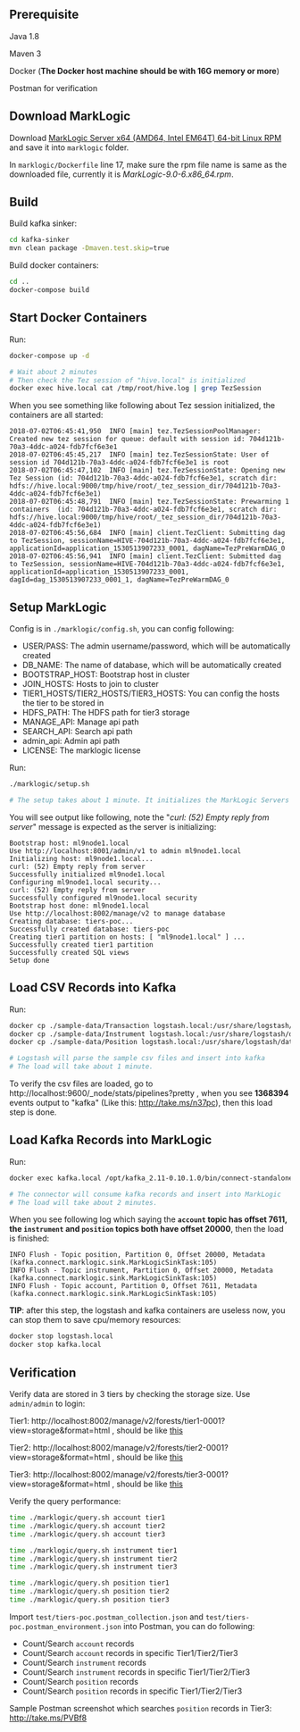 ## Prerequisite

Java 1.8

Maven 3

Docker (**The Docker host machine should be with 16G memory or more**)

Postman for verification

## Download MarkLogic

Download [MarkLogic Server x64 (AMD64, Intel EM64T) 64-bit Linux RPM](https://developer.marklogic.com/products) and save it into `marklogic` folder.

In `marklogic/Dockerfile`  line 17, make sure the rpm file name is same as the downloaded file, currently it is *MarkLogic-9.0-6.x86_64.rpm*.



## Build

Build kafka sinker:

```bash
cd kafka-sinker
mvn clean package -Dmaven.test.skip=true
```

Build docker containers:

```bash
cd ..
docker-compose build
```



## Start Docker Containers

Run:

```bash
docker-compose up -d

# Wait about 2 minutes
# Then check the Tez session of "hive.local" is initialized
docker exec hive.local cat /tmp/root/hive.log | grep TezSession
```



When you see something like following about Tez session initialized, the containers are all started:

```properties
2018-07-02T06:45:41,950  INFO [main] tez.TezSessionPoolManager: Created new tez session for queue: default with session id: 704d121b-70a3-4ddc-a024-fdb7fcf6e3e1
2018-07-02T06:45:45,217  INFO [main] tez.TezSessionState: User of session id 704d121b-70a3-4ddc-a024-fdb7fcf6e3e1 is root
2018-07-02T06:45:47,102  INFO [main] tez.TezSessionState: Opening new Tez Session (id: 704d121b-70a3-4ddc-a024-fdb7fcf6e3e1, scratch dir: hdfs://hive.local:9000/tmp/hive/root/_tez_session_dir/704d121b-70a3-4ddc-a024-fdb7fcf6e3e1)
2018-07-02T06:45:48,791  INFO [main] tez.TezSessionState: Prewarming 1 containers  (id: 704d121b-70a3-4ddc-a024-fdb7fcf6e3e1, scratch dir: hdfs://hive.local:9000/tmp/hive/root/_tez_session_dir/704d121b-70a3-4ddc-a024-fdb7fcf6e3e1)
2018-07-02T06:45:56,684  INFO [main] client.TezClient: Submitting dag to TezSession, sessionName=HIVE-704d121b-70a3-4ddc-a024-fdb7fcf6e3e1, applicationId=application_1530513907233_0001, dagName=TezPreWarmDAG_0
2018-07-02T06:45:56,941  INFO [main] client.TezClient: Submitted dag to TezSession, sessionName=HIVE-704d121b-70a3-4ddc-a024-fdb7fcf6e3e1, applicationId=application_1530513907233_0001, dagId=dag_1530513907233_0001_1, dagName=TezPreWarmDAG_0
```



## Setup MarkLogic

Config is in `./marklogic/config.sh`, you can config following:

- USER/PASS: The admin username/password, which will be automatically created
- DB_NAME: The name of database, which will be automatically created
- BOOTSTRAP_HOST: Bootstrap host in cluster
- JOIN_HOSTS: Hosts to join to cluster
- TIER1_HOSTS/TIER2_HOSTS/TIER3_HOSTS: You can config the hosts the tier to be stored in
- HDFS_PATH: The HDFS path for tier3 storage
- MANAGE_API: Manage api path
- SEARCH_API: Search api path
- admin_api: Admin api path
- LICENSE: The marklogic license



Run:

```bash
./marklogic/setup.sh

# The setup takes about 1 minute. It initializes the MarkLogic Servers servers, creates a new database and SQL views.
```

You will see output like following, note the "*curl: (52) Empty reply from server*" message is expected as the server is initializing:

```properties
Bootstrap host: ml9node1.local
Use http://localhost:8001/admin/v1 to admin ml9node1.local
Initializing host: ml9node1.local...
curl: (52) Empty reply from server
Successfully initialized ml9node1.local
Configuring ml9node1.local security...
curl: (52) Empty reply from server
Successfully configured ml9node1.local security
Bootstrap host done: ml9node1.local
Use http://localhost:8002/manage/v2 to manage database
Creating database: tiers-poc...
Successfully created database: tiers-poc
Creating tier1 partition on hosts: [ "ml9node1.local" ] ...
Successfully created tier1 partition
Successfully created SQL views
Setup done
```



## Load CSV Records into Kafka

Run:

```bash
docker cp ./sample-data/Transaction logstash.local:/usr/share/logstash/data/Transaction
docker cp ./sample-data/Instrument logstash.local:/usr/share/logstash/data/Instrument
docker cp ./sample-data/Position logstash.local:/usr/share/logstash/data/Position

# Logstash will parse the sample csv files and insert into kafka
# The load will take about 1 minute.
```



To verify the csv files are loaded, go to http://localhost:9600/_node/stats/pipelines?pretty , when you see **1368394** events output to "kafka" (Like this: http://take.ms/n37pc), then this load step is done. 



## Load Kafka Records into MarkLogic

Run:

```bash
docker exec kafka.local /opt/kafka_2.11-0.10.1.0/bin/connect-standalone.sh /config/kafka-connect-standalone.properties /config/kafka-sinker.properties

# The connector will consume kafka records and insert into MarkLogic
# The load will take about 2 minutes.
```



When you see following log which saying the **`account` topic has offset 7611, the `instrument` and `position` topics both have offset 20000**, then the load is finished:

```properties
INFO Flush - Topic position, Partition 0, Offset 20000, Metadata  (kafka.connect.marklogic.sink.MarkLogicSinkTask:105)
INFO Flush - Topic instrument, Partition 0, Offset 20000, Metadata  (kafka.connect.marklogic.sink.MarkLogicSinkTask:105)
INFO Flush - Topic account, Partition 0, Offset 7611, Metadata  (kafka.connect.marklogic.sink.MarkLogicSinkTask:105)
```



**TIP**: after this step, the logstash and kafka containers are useless now, you can stop them to save cpu/memory resources:

```bash
docker stop logstash.local
docker stop kafka.local
```



## Verification

Verify data are stored in 3 tiers by checking the storage size. Use `admin/admin` to login:

Tier1: http://localhost:8002/manage/v2/forests/tier1-0001?view=storage&format=html , should be like [this](http://take.ms/vYQHc)

Tier2: http://localhost:8002/manage/v2/forests/tier2-0001?view=storage&format=html , should be like [this](http://take.ms/YL01Z9)

Tier3: http://localhost:8002/manage/v2/forests/tier3-0001?view=storage&format=html , should be like [this](http://take.ms/xNbPx)



Verify the query performance:

```bash
time ./marklogic/query.sh account tier1
time ./marklogic/query.sh account tier2
time ./marklogic/query.sh account tier3

time ./marklogic/query.sh instrument tier1
time ./marklogic/query.sh instrument tier2
time ./marklogic/query.sh instrument tier3

time ./marklogic/query.sh position tier1
time ./marklogic/query.sh position tier2
time ./marklogic/query.sh position tier3
```



Import `test/tiers-poc.postman_collection.json` and  `test/tiers-poc.postman_environment.json` into Postman, you can do following:

- Count/Search `account` records
- Count/Search `account` records in specific Tier1/Tier2/Tier3
- Count/Search `instrument` records
- Count/Search `instrument` records in specific Tier1/Tier2/Tier3
- Count/Search `position` records
- Count/Search `position` records in specific Tier1/Tier2/Tier3



Sample Postman screenshot which searches `position` records in Tier3: http://take.ms/PVBf8